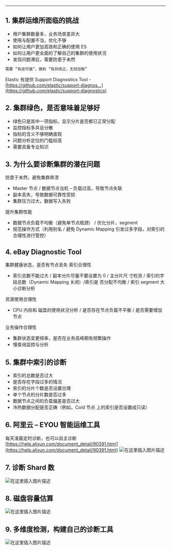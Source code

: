 


----
## 1. 集群运维所面临的挑战

 - 用户集群数量多，业务场景差异大
 - 使用与配置不当，优化不够
 - 如何让用户更加高效和正确的使用 ES
 - 如何让用户更全面的了解自己的集群的使用状况
 - 发现问题滞后，需要防患于未然

```bash
需要 “有迹可循”，做到 “有则改之，无则加勉”
```

Elastic 有提供 Support Diagnostics Tool - [https://github.com/elastic/support-diagnos...](https://github.com/elastic/support-diagnostics)
## 2. 集群绿色，是否意味着足够好

 - 绿色只是其中一项指标。显示分片是否都已正常分配
 - 监控指标多并且分散
 - 指标的含义不够明确直观
 - 问题分析定位的门槛较高
 - 需要具备专业知识

## 3. 为什么要诊断集群的潜在问题

防患于未然，避免集群奔溃
 - Master 节点 / 数据节点当机 – 负载过高，导致节点失联
 - 副本丢失，导致数据可靠性受损
 - 集群压力过大，数据写入失败

提升集群性能

 - 数据节点负载不均衡（避免单节点瓶颈） / 优化分片，segment
 - 规范操作方式（利用别名 / 避免 Dynamic Mapping 引发过多字段，对索引的合理性进行管控）

## 4. eBay Diagnostic Tool
集群健康状态，是否有节点丢失
索引合理性

 - 索引总数不能过大 / 副本分片尽量不要设置为 0 / 主分片尺 寸检测 / 索引的字段总数（Dynamic Mapping 关闭）/索引是 否分配不均衡 / 索引 segment 大小诊断分析

资源使用合理性

 - CPU 内存和 磁盘的使用状况分析 / 是否存在节点负载不平衡 / 是否需要增加节点

业务操作合理性

 - 集群状态变更频率，是否在业务高峰期有频繁操作
 - 慢查询监控与分析

## 5. 集群中索引的诊断

 - 索引的总数是否过大
 - 是否存在字段过多的情况
 - 索引的分片个数是否设置合理
 - 单个节点的分片数是否过多
 - 数据节点之间的负载偏差是否过大
 - 冷热数据分配是否正确（例如，Cold 节点 上的索引是否设置成只读）

## 6. 阿里云 – EYOU 智能运维工具
每天凌晨定时诊断，也可以自主诊断
[https://help.aliyun.com/document_detail/90391.html](https://help.aliyun.com/document_detail/90391.html)
![在这里插入图片描述](https://img-blog.csdnimg.cn/20210312171521326.png?x-oss-process=image/watermark,type_ZmFuZ3poZW5naGVpdGk,shadow_10,text_aHR0cHM6Ly9ibG9nLmNzZG4ubmV0L3hpeGloYWhhbGVsZWhlaGU=,size_16,color_FFFFFF,t_70)


## 7. 诊断 Shard 数
![在这里插入图片描述](https://img-blog.csdnimg.cn/20210312171553944.png?x-oss-process=image/watermark,type_ZmFuZ3poZW5naGVpdGk,shadow_10,text_aHR0cHM6Ly9ibG9nLmNzZG4ubmV0L3hpeGloYWhhbGVsZWhlaGU=,size_16,color_FFFFFF,t_70)

## 8. 磁盘容量估算
![在这里插入图片描述](https://img-blog.csdnimg.cn/20210312171615997.png?x-oss-process=image/watermark,type_ZmFuZ3poZW5naGVpdGk,shadow_10,text_aHR0cHM6Ly9ibG9nLmNzZG4ubmV0L3hpeGloYWhhbGVsZWhlaGU=,size_16,color_FFFFFF,t_70)

## 9. 多维度检测，构建自己的诊断工具
![在这里插入图片描述](https://img-blog.csdnimg.cn/20210312171715822.png?x-oss-process=image/watermark,type_ZmFuZ3poZW5naGVpdGk,shadow_10,text_aHR0cHM6Ly9ibG9nLmNzZG4ubmV0L3hpeGloYWhhbGVsZWhlaGU=,size_16,color_FFFFFF,t_70)


